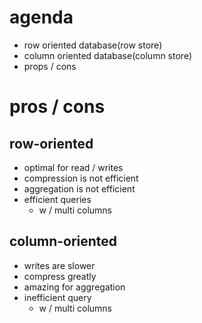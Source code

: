 # agenda

- row oriented database(row store)
- column oriented database(column store)
- props / cons

# pros / cons

## row-oriented

- optimal for read / writes
- compression is not efficient
- aggregation is not efficient
- efficient queries
  - w / multi columns

## column-oriented

- writes are slower
- compress greatly
- amazing for aggregation
- inefficient query
  - w / multi columns
